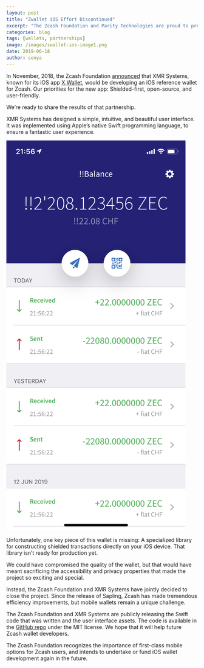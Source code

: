 ```yaml
---
layout: post
title: "Zwallet iOS Effort Discontinued"
excerpt: "The Zcash Foundation and Parity Technologies are proud to present Zebra, a consensus-compatible Zcash node client written in Rust."
categories: blog
tags: [wallets, partnerships]
image: /images/zwallet-ios-image1.png
date: 2019-06-18
author: sonya
---
```



In November, 2018, the Zcash Foundation [announced](https://www.zfnd.org/blog/wallet-agreements/) that XMR Systems, known for its iOS app [X Wallet](https://xwallet.tech/), would be developing an iOS reference wallet for Zcash. Our priorities for the new app: Shielded-first, open-source, and user-friendly.

We’re ready to share the results of that partnership.

XMR Systems has designed a simple, intuitive, and beautiful user interface. It was implemented using Apple’s native Swift programming language, to ensure a fantastic user experience.

![Zwallet Screenshot 1](/images/zwallet-ios-image1.png)

Unfortunately, one key piece of this wallet is missing: A specialized library for constructing shielded transactions directly on your iOS device. That library isn’t ready for production yet.

We could have compromised the quality of the wallet, but that would have meant sacrificing the accessibility and privacy properties that made the project so exciting and special.

Instead, the Zcash Foundation and XMR Systems have jointly decided to close the project. Since the release of Sapling, Zcash has made tremendous efficiency improvements, but mobile wallets remain a unique challenge.

The Zcash Foundation and XMR Systems are publicly releasing the Swift code that was written and the user interface assets. The code is available in the [GitHub repo](https://github.com/ZcashFoundation/zwallet-ios) under the MIT license. We hope that it will help future Zcash wallet developers.

The Zcash Foundation recognizes the importance of first-class mobile options for Zcash users, and intends to undertake or fund iOS wallet development again in the future.
